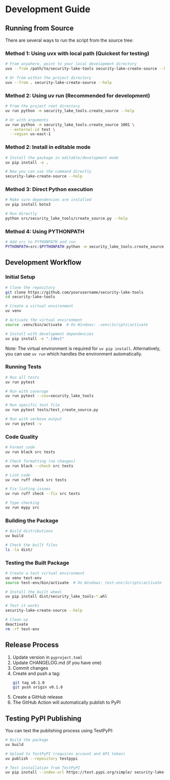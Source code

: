 # Development Guide

## Running from Source

There are several ways to run the script from the source tree:

### Method 1: Using uvx with local path (Quickest for testing)

```bash
# From anywhere, point to your local development directory
uvx --from /path/to/security-lake-tools security-lake-create-source --help

# Or from within the project directory
uvx --from . security-lake-create-source --help
```

### Method 2: Using uv run (Recommended for development)

```bash
# From the project root directory
uv run python -m security_lake_tools.create_source --help

# Or with arguments
uv run python -m security_lake_tools.create_source 1001 \
  --external-id test \
  --region us-east-1
```

### Method 2: Install in editable mode

```bash
# Install the package in editable/development mode
uv pip install -e .

# Now you can use the command directly
security-lake-create-source --help
```

### Method 3: Direct Python execution

```bash
# Make sure dependencies are installed
uv pip install boto3

# Run directly
python src/security_lake_tools/create_source.py --help
```

### Method 4: Using PYTHONPATH

```bash
# Add src to PYTHONPATH and run
PYTHONPATH=src:$PYTHONPATH python -m security_lake_tools.create_source --help
```

## Development Workflow

### Initial Setup

```bash
# Clone the repository
git clone https://github.com/yourusername/security-lake-tools
cd security-lake-tools

# Create a virtual environment
uv venv

# Activate the virtual environment
source .venv/bin/activate  # On Windows: .venv\Scripts\activate

# Install with development dependencies
uv pip install -e ".[dev]"
```

Note: The virtual environment is required for `uv pip install`. Alternatively, you can use `uv run` which handles the environment automatically.

### Running Tests

```bash
# Run all tests
uv run pytest

# Run with coverage
uv run pytest --cov=security_lake_tools

# Run specific test file
uv run pytest tests/test_create_source.py

# Run with verbose output
uv run pytest -v
```

### Code Quality

```bash
# Format code
uv run black src tests

# Check formatting (no changes)
uv run black --check src tests

# Lint code
uv run ruff check src tests

# Fix linting issues
uv run ruff check --fix src tests

# Type checking
uv run mypy src
```

### Building the Package

```bash
# Build distributions
uv build

# Check the built files
ls -la dist/
```

### Testing the Built Package

```bash
# Create a test virtual environment
uv venv test-env
source test-env/bin/activate  # On Windows: test-env\Scripts\activate

# Install the built wheel
uv pip install dist/security_lake_tools-*.whl

# Test it works
security-lake-create-source --help

# Clean up
deactivate
rm -rf test-env
```

## Release Process

1. Update version in `pyproject.toml`
2. Update CHANGELOG.md (if you have one)
3. Commit changes
4. Create and push a tag:
   ```bash
   git tag v0.1.0
   git push origin v0.1.0
   ```
5. Create a GitHub release
6. The GitHub Action will automatically publish to PyPI

## Testing PyPI Publishing

You can test the publishing process using TestPyPI:

```bash
# Build the package
uv build

# Upload to TestPyPI (requires account and API token)
uv publish --repository testpypi

# Test installation from TestPyPI
uv pip install --index-url https://test.pypi.org/simple/ security-lake-tools
```
